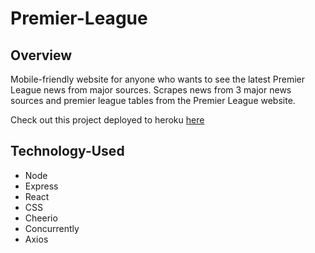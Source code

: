 # Premier-League

## Overview

Mobile-friendly website for anyone who wants to see the latest Premier League news from major sources. Scrapes news from 3 major news sources and premier league tables from the Premier League website.

Check out this project deployed to heroku [here](https://premier-league-info.herokuapp.com/)

## Technology-Used

- Node
- Express
- React
- CSS
- Cheerio
- Concurrently
- Axios
